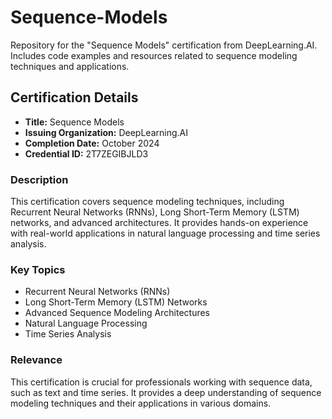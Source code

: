 # Sequence-Models
Repository for the "Sequence Models" certification from DeepLearning.AI. Includes code examples and resources related to sequence modeling techniques and applications.

## Certification Details

- **Title:** Sequence Models
- **Issuing Organization:** DeepLearning.AI
- **Completion Date:** October 2024
- **Credential ID:** 2T7ZEGIBJLD3

### Description

This certification covers sequence modeling techniques, including Recurrent Neural Networks (RNNs), Long Short-Term Memory (LSTM) networks, and advanced architectures. It provides hands-on experience with real-world applications in natural language processing and time series analysis.

### Key Topics

- Recurrent Neural Networks (RNNs)
- Long Short-Term Memory (LSTM) Networks
- Advanced Sequence Modeling Architectures
- Natural Language Processing
- Time Series Analysis

### Relevance

This certification is crucial for professionals working with sequence data, such as text and time series. It provides a deep understanding of sequence modeling techniques and their applications in various domains.
